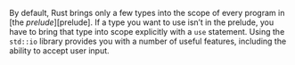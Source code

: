By default, Rust brings only a few types into the scope of every program in [the *prelude*][prelude]<!-- ignore -->. If a type you want to use isn’t in the prelude, you have to bring that type into scope explicitly with a `use` statement. Using the `std::io` library provides you with a number of useful features, including the ability to accept user input.
